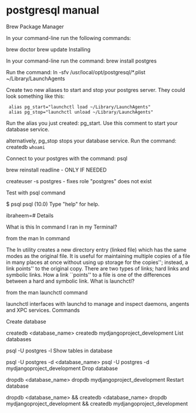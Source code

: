 # postgresql manual

Brew Package Manager

In your command-line run the following commands:

brew doctor
brew update
Installing

In your command-line run the command: brew install postgres

Run the command: ln -sfv /usr/local/opt/postgresql/*.plist ~/Library/LaunchAgents

Create two new aliases to start and stop your postgres server. They could look something like this:

     alias pg_start="launchctl load ~/Library/LaunchAgents"
     alias pg_stop="launchctl unload ~/Library/LaunchAgents"
Run the alias you just created: pg_start. Use this comment to start your database service.

alternatively, pg_stop stops your database service.
Run the command: createdb `whoami`

Connect to your postgres with the command: psql

brew reinstall readline - ONLY IF NEEDED

createuser -s postgres - fixes role "postgres" does not exist

Test with psql command

$ psql
psql (10.0)
Type "help" for help.

ibraheem=# 
Details

What is this ln command I ran in my Terminal?

from the man ln command

The ln utility creates a new directory entry (linked file) which has the same modes as the original file. It is useful for maintaining multiple copies of a file in many places at once without using up storage for the copies''; instead, a link points'' to the original copy. There are two types of links; hard links and symbolic links. How a link ``points'' to a file is one of the differences between a hard and symbolic link.
What is launchctl?

from the man launchctl command

launchctl interfaces with launchd to manage and inspect daemons, angents and XPC services.
Commands

Create database

createdb <database_name>
createdb mydjangoproject_development
List databases

psql -U postgres -l
Show tables in database

psql -U postgres -d <database_name>
psql -U postgres -d mydjangoproject_development
Drop database

dropdb <database_name>
dropdb mydjangoproject_development
Restart database

dropdb <database_name> && createdb <database_name>
dropdb mydjangoproject_development && createdb mydjangoproject_development
